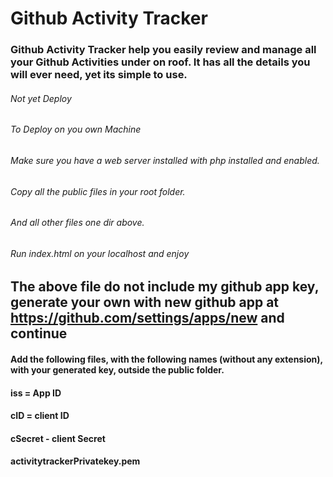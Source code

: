 # Github Activity Tracker
### Github Activity Tracker help you easily review and manage all your Github Activities under on roof. It has all the details you will ever need, yet its simple to use.

###### Not yet Deploy
###### To Deploy on you own Machine
###### Make sure you have a web server installed with php installed and enabled.
###### Copy all the public files in your root folder.
###### And all other files one dir above.  
###### Run index.html on your localhost and enjoy

## The above file do not include my github app key, generate your own with new github app at https://github.com/settings/apps/new and continue
#### Add the following files, with the following names (without any extension), with your generated key, outside the public folder. 
#### iss = App ID
#### cID = client ID
#### cSecret - client Secret
#### activitytrackerPrivatekey.pem
